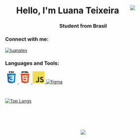 <h1 align="center"> Hello, I'm Luana Teixeira <img src="https://github.com/luanatex/luanatex/assets/141527536/88f7480c-f9fa-4a09-b59d-8dd1cd5f0778" width="100" align="right"/></h1>

<h3 align="center">Student from Brasil</h3>

<h3 align="left">Connect with me:</h3>
<p align="left">
<a href="https://linkedin.com/in/luanatex" target="blank"><img align="center" src="https://raw.githubusercontent.com/rahuldkjain/github-profile-readme-generator/master/src/images/icons/Social/linked-in-alt.svg" alt="luanatex" height="30" width="40" /></a>
</p>

<h3 align="left">Languages and Tools:</h3>
<p align="left"> <a href="https://www.w3schools.com/css/" target="_blank" rel="noreferrer"> <img src="https://raw.githubusercontent.com/devicons/devicon/master/icons/css3/css3-original-wordmark.svg" alt="css3" width="40" height="40"/> </a> <a href="https://www.w3.org/html/" target="_blank" rel="noreferrer"> <img src="https://raw.githubusercontent.com/devicons/devicon/master/icons/html5/html5-original-wordmark.svg" alt="html5" width="40" height="40"/> </a> <a href="https://developer.mozilla.org/en-US/docs/Web/JavaScript" target="_blank" rel="noreferrer"> <img src="https://raw.githubusercontent.com/devicons/devicon/master/icons/javascript/javascript-original.svg" alt="javascript" width="40" height="40"/> </a> <a href="https://www.figma.com/" target="_blank" rel="noreferrer"> <img src="https://www.vectorlogo.zone/logos/figma/figma-icon.svg" alt="figma" width="40" height="40"/> </a> </p>
<br>

[![Top Langs](https://github-readme-stats.vercel.app/api/top-langs/?username=luanatex&layout=donut&theme=dark)](https://github.com/luanatex/github-readme-stats)

<br><br><br>

<div align="center">
<img src="https://github.com/luanatex/luanatex/assets/141527536/cd8e3828-f954-42e4-9b74-ebec9ee47b56" align=middle />
</div>
